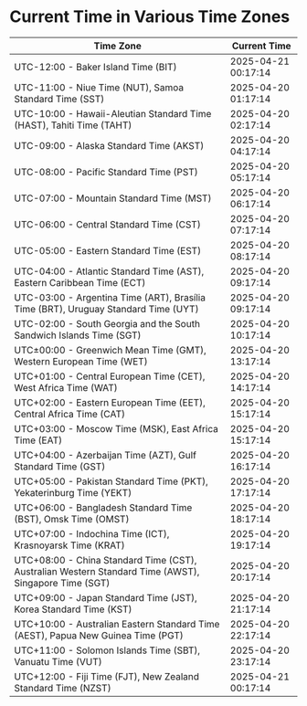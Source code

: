 # Current Time in Various Time Zones

| Time Zone | Current Time |
|-----------|--------------|
| UTC-12:00 - Baker Island Time (BIT) | 2025-04-21 00:17:14 |
| UTC-11:00 - Niue Time (NUT), Samoa Standard Time (SST) | 2025-04-20 01:17:14 |
| UTC-10:00 - Hawaii-Aleutian Standard Time (HAST), Tahiti Time (TAHT) | 2025-04-20 02:17:14 |
| UTC-09:00 - Alaska Standard Time (AKST) | 2025-04-20 04:17:14 |
| UTC-08:00 - Pacific Standard Time (PST) | 2025-04-20 05:17:14 |
| UTC-07:00 - Mountain Standard Time (MST) | 2025-04-20 06:17:14 |
| UTC-06:00 - Central Standard Time (CST) | 2025-04-20 07:17:14 |
| UTC-05:00 - Eastern Standard Time (EST) | 2025-04-20 08:17:14 |
| UTC-04:00 - Atlantic Standard Time (AST), Eastern Caribbean Time (ECT) | 2025-04-20 09:17:14 |
| UTC-03:00 - Argentina Time (ART), Brasília Time (BRT), Uruguay Standard Time (UYT) | 2025-04-20 09:17:14 |
| UTC-02:00 - South Georgia and the South Sandwich Islands Time (SGT) | 2025-04-20 10:17:14 |
| UTC±00:00 - Greenwich Mean Time (GMT), Western European Time (WET) | 2025-04-20 13:17:14 |
| UTC+01:00 - Central European Time (CET), West Africa Time (WAT) | 2025-04-20 14:17:14 |
| UTC+02:00 - Eastern European Time (EET), Central Africa Time (CAT) | 2025-04-20 15:17:14 |
| UTC+03:00 - Moscow Time (MSK), East Africa Time (EAT) | 2025-04-20 15:17:14 |
| UTC+04:00 - Azerbaijan Time (AZT), Gulf Standard Time (GST) | 2025-04-20 16:17:14 |
| UTC+05:00 - Pakistan Standard Time (PKT), Yekaterinburg Time (YEKT) | 2025-04-20 17:17:14 |
| UTC+06:00 - Bangladesh Standard Time (BST), Omsk Time (OMST) | 2025-04-20 18:17:14 |
| UTC+07:00 - Indochina Time (ICT), Krasnoyarsk Time (KRAT) | 2025-04-20 19:17:14 |
| UTC+08:00 - China Standard Time (CST), Australian Western Standard Time (AWST), Singapore Time (SGT) | 2025-04-20 20:17:14 |
| UTC+09:00 - Japan Standard Time (JST), Korea Standard Time (KST) | 2025-04-20 21:17:14 |
| UTC+10:00 - Australian Eastern Standard Time (AEST), Papua New Guinea Time (PGT) | 2025-04-20 22:17:14 |
| UTC+11:00 - Solomon Islands Time (SBT), Vanuatu Time (VUT) | 2025-04-20 23:17:14 |
| UTC+12:00 - Fiji Time (FJT), New Zealand Standard Time (NZST) | 2025-04-21 00:17:14 |
